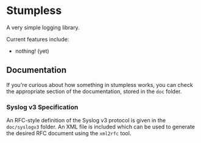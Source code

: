 # Stumpless

A very simple logging library.

Current features include:
* nothing! (yet)

## Documentation
If you're curious about how something in stumpless works, you can check the
appropriate section of the documentation, stored in the `doc` folder.

### Syslog v3 Specification
An RFC-style definition of the Syslog v3 protocol is given in the `doc/syslogv3`
folder. An XML file is included which can be used to generate the desired RFC
document using the `xml2rfc` tool.
